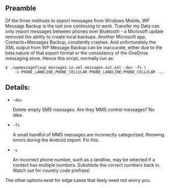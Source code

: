 ## Preamble

Of the three methods to export messages from Windows Mobile, WP Message Backup is the last one continuing to work. Transfer my Data can only import messages between phones over Bluetooth - a Microsoft update removed the ability to create local backups. Another Microsoft app, Contacts+Messages Backup, constantly crashes. And unfortunately the XML output from WP Message Backup can be inaccurate, either due to the beta nature of that export format or the consistency of the OneDrive messaging store. Hence this script, normally run as:

```
$ ./wpmessagefixup messages.in.xml messages.out.xml -des -fs \
    -s PHONE_LANDLINE,PHONE_CELLULAR PHONE_LANDLINE,PHONE_CELLULAR ...
```

## Details:

* `-des`

  Delete empty SMS messages. Are they MMS control messages? No idea.

* `-fs`

  A small handful of MMS messages are incorrectly categorized, throwing errors during the Android import. Fix this.

* `-s`

  An incorrect phone number, such as a landline, may be selected if a contact has multiple numbers. Substitute the correct numbers back in. Watch out for country code prefixes!

The other options exist for edge cases that likely need not worry you.
